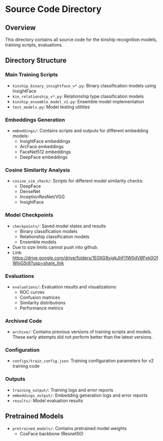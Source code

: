# Source Code Directory

## Overview
This directory contains all source code for the kinship recognition models, training scripts, evaluations.

## Directory Structure

### Main Training Scripts
- `kinship_binary_insightface_v*.py`: Binary classification models using InsightFace
- `kin_relationship_v*.py`: Relationship type classification models
- `kinship_ensemble_model_v1.py`: Ensemble model implementation
- `test_models.py`: Model testing utilities

### Embeddings Generation
- `embeddings/`: Contains scripts and outputs for different embedding models:
  - InsightFace embeddings
  - ArcFace embeddings
  - FaceNet512 embeddings
  - DeepFace embeddings

### Cosine Similarity Analysis
- `cosine_sim_check/`: Scripts for different model similarity checks:
  - DeepFace
  - DenseNet
  - InceptionResNet/VGG
  - InsightFace

### Model Checkpoints
- `checkpoints/`: Saved model states and results
  - Binary classification models
  - Relationship classification models
  - Ensemble models
- Due to size limits cannot push into github.
- Link: https://drive.google.com/drive/folders/1E0XG8yjgkJhFI1W0dVBPxk0OfWhjG5r8?usp=share_link

### Evaluations
- `evaluations/`: Evaluation results and visualizations:
  - ROC curves
  - Confusion matrices
  - Similarity distributions
  - Performance metrics

### Archived Code
- `archive/`: Contains previous versions of training scripts and models. These early attempts did not perform better than the latest versions.

### Configuration
- `configs/train_config.json`: Training configuration parameters for v2 training code

### Outputs
- `training_output/`: Training logs and error reports
- `embeddings_output/`: Embedding generation logs and error reports
- `results/`: Model evaluation results

## Pretrained Models
- `pretrained_models/`: Contains pretrained model weights
  - CosFace backbone (Resnet50)
